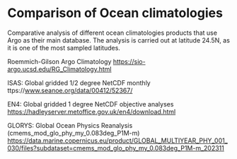 # Comparison of Ocean climatologies

Comparative analysis of different ocean climatologies products that use Argo as their main database. 
The analysis is  carried out at latitude 24.5N, as it is one of the most sampled latitudes.

Roemmich-Gilson Argo Climatology
https://sio-argo.ucsd.edu/RG_Climatology.html

ISAS: Global gridded 1/2 degree NetCDF monthly
ttps://www.seanoe.org/data/00412/52367/

EN4:  Global gridded 1 degree NetCDF objective analyses 
https://hadleyserver.metoffice.gov.uk/en4/download.html


GLORYS: Global Ocean Physics Reanalysis (cmems_mod_glo_phy_my_0.083deg_P1M-m)
https://data.marine.copernicus.eu/product/GLOBAL_MULTIYEAR_PHY_001_030/files?subdataset=cmems_mod_glo_phy_my_0.083deg_P1M-m_202311

